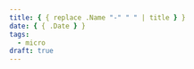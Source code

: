 ```yaml
---
title: { { replace .Name "-" " " | title } }
date: { { .Date } }
tags:
  - micro
draft: true
---
```

